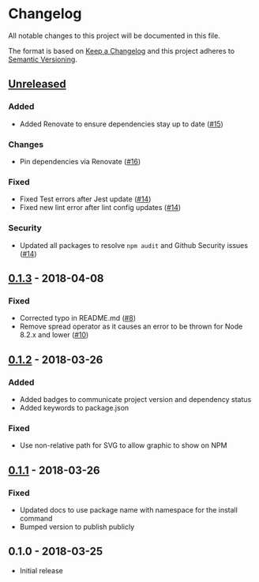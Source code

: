 # Changelog
All notable changes to this project will be documented in this file.

The format is based on [Keep a Changelog](http://keepachangelog.com/en/1.0.0/)
and this project adheres to [Semantic Versioning](http://semver.org/spec/v2.0.0.html).

## [Unreleased]

### Added

* Added Renovate to ensure dependencies stay up to date ([#15](https://github.com/CondeNast/perf-timeline-cli/issues/15))

### Changes

* Pin dependencies via Renovate ([#16](https://github.com/CondeNast/perf-timeline-cli/issues/16))

### Fixed

* Fixed Test errors after Jest update ([#14](https://github.com/CondeNast/perf-timeline-cli/issues/14))
* Fixed new lint error after lint config updates ([#14](https://github.com/CondeNast/perf-timeline-cli/issues/14))

### Security

* Updated all packages to resolve `npm audit` and Github Security issues ([#14](https://github.com/CondeNast/perf-timeline-cli/issues/14))

## [0.1.3] - 2018-04-08

### Fixed

* Corrected typo in README.md ([#8](https://github.com/CondeNast/perf-timeline-cli/pull/8))
* Remove spread operator as it causes an error to be thrown for Node 8.2.x and lower
([#10](https://github.com/CondeNast/perf-timeline-cli/issues/10))

## [0.1.2] - 2018-03-26

### Added

* Added badges to communicate project version and dependency status
* Added keywords to package.json

### Fixed

* Use non-relative path for SVG to allow graphic to show on NPM

## [0.1.1] - 2018-03-26

### Fixed

* Updated docs to use package name with namespace for the install command
* Bumped version to publish publicly

## 0.1.0 - 2018-03-25

* Initial release

[Unreleased]: https://github.com/CondeNast/perf-timeline/compare/0.1.3...master
[0.1.3]: https://github.com/CondeNast/perf-timeline/compare/0.1.2...0.1.3
[0.1.2]: https://github.com/CondeNast/perf-timeline/compare/0.1.1...0.1.2
[0.1.1]: https://github.com/CondeNast/perf-timeline/compare/0.1.0...0.1.1
